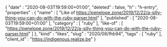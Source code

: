 {
  "date" : "2020-08-03T19:59:00+01:00",
  "deleted" : false,
  "h" : "h-entry",
  "properties" : {
    "name" : [ "Like of https://penelope.zone/2019/12/22/a-silly-thing-you-can-do-with-the-ruby-parser.html" ],
    "published" : [ "2020-08-03T19:59:00+01:00" ],
    "category" : [ "ruby" ],
    "like-of" : [ "https://penelope.zone/2019/12/22/a-silly-thing-you-can-do-with-the-ruby-parser.html" ]
  },
  "kind" : "likes",
  "slug" : "2020/08/fhb94",
  "tags" : [ "ruby" ],
  "client_id" : "https://indigenous.realize.be"
}
